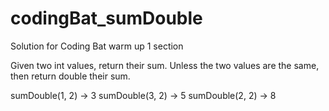 # codingBat_sumDouble
Solution for Coding Bat warm up 1 section

Given two int values, return their sum. Unless the two values are the same, then return double their sum.

sumDouble(1, 2) → 3
sumDouble(3, 2) → 5
sumDouble(2, 2) → 8
